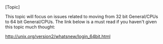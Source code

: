 

[Topic]

This topic will focus on issues related to moving from 32 bit General/CPUs to 64 bit General/CPUs. The link below is a must read if you haven't given this topic much thought:

http://unix.org/version2/whatsnew/login_64bit.html